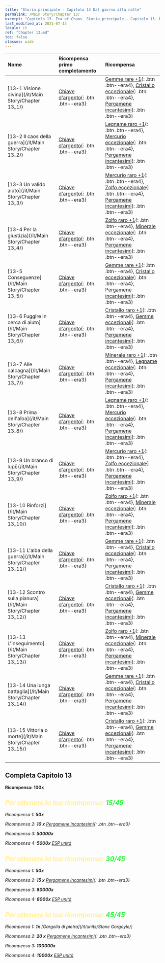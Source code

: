 ```yaml
---
title: "Storia principale - Capitolo 13 Dal giorno alla notte"
permalink: /Main Story/Chapter 13/
excerpt: "Capitolo 13. Era of Chaos  Storia principale - Capitolo 13. Dal giorno alla notte"
last_modified_at: 2021-07-13
locale: it
ref: "Chapter 13.md"
toc: false
classes: wide
---
```


  | Nome |  Ricompensa primo completamento | Ricompensa |
  |:------------|:------------|:------------| 
  | [13-1 Visione divina](/it/Main Story/Chapter 13_1/) | [Chiave d'argento](/ItemsIT/con_693/){: .btn .btn--era3} | [Gemme rare +1](/ItemsIT/mat_44/){: .btn .btn--era4}, [Cristallo eccezionale](/ItemsIT/mat_38/){: .btn .btn--era4}, [Pergamene incantesimi](/ItemsIT/con_694/){: .btn .btn--era3} |
  | [13-2 Il caos della guerra](/it/Main Story/Chapter 13_2/) | [Chiave d'argento](/ItemsIT/con_693/){: .btn .btn--era3} | [Legname raro +1](/ItemsIT/mat_41/){: .btn .btn--era4}, [Mercurio eccezionale](/ItemsIT/mat_35/){: .btn .btn--era4}, [Pergamene incantesimi](/ItemsIT/con_694/){: .btn .btn--era3} |
  | [13-3 Un valido aiuto](/it/Main Story/Chapter 13_3/) | [Chiave d'argento](/ItemsIT/con_693/){: .btn .btn--era3} | [Mercurio raro +1](/ItemsIT/mat_42/){: .btn .btn--era4}, [Zolfo eccezionale](/ItemsIT/mat_36/){: .btn .btn--era4}, [Pergamene incantesimi](/ItemsIT/con_694/){: .btn .btn--era3} |
  | [13-4 Per la giustizia](/it/Main Story/Chapter 13_4/) | [Chiave d'argento](/ItemsIT/con_693/){: .btn .btn--era3} | [Zolfo raro +1](/ItemsIT/mat_43/){: .btn .btn--era4}, [Minerale eccezionale](/ItemsIT/mat_33/){: .btn .btn--era4}, [Pergamene incantesimi](/ItemsIT/con_694/){: .btn .btn--era3} |
  | [13-5 Conseguenze](/it/Main Story/Chapter 13_5/) | [Chiave d'argento](/ItemsIT/con_693/){: .btn .btn--era3} | [Gemme rare +1](/ItemsIT/mat_44/){: .btn .btn--era4}, [Cristallo eccezionale](/ItemsIT/mat_38/){: .btn .btn--era4}, [Pergamene incantesimi](/ItemsIT/con_694/){: .btn .btn--era3} |
  | [13-6 Fuggire in cerca di aiuto](/it/Main Story/Chapter 13_6/) | [Chiave d'argento](/ItemsIT/con_693/){: .btn .btn--era3} | [Cristallo raro +1](/ItemsIT/mat_45/){: .btn .btn--era4}, [Gemme eccezionali](/ItemsIT/mat_37/){: .btn .btn--era4}, [Pergamene incantesimi](/ItemsIT/con_694/){: .btn .btn--era3} |
  | [13-7 Alle calcagna](/it/Main Story/Chapter 13_7/) | [Chiave d'argento](/ItemsIT/con_693/){: .btn .btn--era3} | [Minerale raro +1](/ItemsIT/mat_40/){: .btn .btn--era4}, [Legname eccezionale](/ItemsIT/mat_34/){: .btn .btn--era4}, [Pergamene incantesimi](/ItemsIT/con_694/){: .btn .btn--era3} |
  | [13-8 Prima dell'alba](/it/Main Story/Chapter 13_8/) | [Chiave d'argento](/ItemsIT/con_693/){: .btn .btn--era3} | [Legname raro +1](/ItemsIT/mat_41/){: .btn .btn--era4}, [Mercurio eccezionale](/ItemsIT/mat_35/){: .btn .btn--era4}, [Pergamene incantesimi](/ItemsIT/con_694/){: .btn .btn--era3} |
  | [13-9 Un branco di lupi](/it/Main Story/Chapter 13_9/) | [Chiave d'argento](/ItemsIT/con_693/){: .btn .btn--era3} | [Mercurio raro +1](/ItemsIT/mat_42/){: .btn .btn--era4}, [Zolfo eccezionale](/ItemsIT/mat_36/){: .btn .btn--era4}, [Pergamene incantesimi](/ItemsIT/con_694/){: .btn .btn--era3} |
  | [13-10 Rinforzi](/it/Main Story/Chapter 13_10/) | [Chiave d'argento](/ItemsIT/con_693/){: .btn .btn--era3} | [Zolfo raro +1](/ItemsIT/mat_43/){: .btn .btn--era4}, [Minerale eccezionale](/ItemsIT/mat_33/){: .btn .btn--era4}, [Pergamene incantesimi](/ItemsIT/con_694/){: .btn .btn--era3} |
  | [13-11 L'alba della guerra](/it/Main Story/Chapter 13_11/) | [Chiave d'argento](/ItemsIT/con_693/){: .btn .btn--era3} | [Gemme rare +1](/ItemsIT/mat_44/){: .btn .btn--era4}, [Cristallo eccezionale](/ItemsIT/mat_38/){: .btn .btn--era4}, [Pergamene incantesimi](/ItemsIT/con_694/){: .btn .btn--era3} |
  | [13-12 Scontro sulla pianura](/it/Main Story/Chapter 13_12/) | [Chiave d'argento](/ItemsIT/con_693/){: .btn .btn--era3} | [Cristallo raro +1](/ItemsIT/mat_45/){: .btn .btn--era4}, [Gemme eccezionali](/ItemsIT/mat_37/){: .btn .btn--era4}, [Pergamene incantesimi](/ItemsIT/con_694/){: .btn .btn--era3} |
  | [13-13 L'inseguimento](/it/Main Story/Chapter 13_13/) | [Chiave d'argento](/ItemsIT/con_693/){: .btn .btn--era3} | [Zolfo raro +1](/ItemsIT/mat_43/){: .btn .btn--era4}, [Minerale eccezionale](/ItemsIT/mat_33/){: .btn .btn--era4}, [Pergamene incantesimi](/ItemsIT/con_694/){: .btn .btn--era3} |
  | [13-14 Una lunga battaglia](/it/Main Story/Chapter 13_14/) | [Chiave d'argento](/ItemsIT/con_693/){: .btn .btn--era3} | [Gemme rare +1](/ItemsIT/mat_44/){: .btn .btn--era4}, [Cristallo eccezionale](/ItemsIT/mat_38/){: .btn .btn--era4}, [Pergamene incantesimi](/ItemsIT/con_694/){: .btn .btn--era3} |
  | [13-15 Vittoria o morte](/it/Main Story/Chapter 13_15/) | [Chiave d'argento](/ItemsIT/con_693/){: .btn .btn--era3} | [Cristallo raro +1](/ItemsIT/mat_45/){: .btn .btn--era4}, [Gemme eccezionali](/ItemsIT/mat_37/){: .btn .btn--era4}, [Pergamene incantesimi](/ItemsIT/con_694/){: .btn .btn--era3} |


## Completa Capitolo 13

 **Ricompensa:**  **100x** <i class="fas fa-gem"/>



## <span style="color: #ffeea0">Per ottenere la tua ricompensa: </span><span style="color: #27f73a">15/45</span>

 Ricompensa 1:  **50x** <i class="fas fa-gem"/>

 Ricompensa 2: **10 x** [Pergamene incantesimi](/ItemsIT/con_694/){: .btn .btn--era3}

 Ricompensa 3:  **50000x** <i class="fas fa-coins"/>

 Ricompensa 4:  **5000x** [ESP unità](/ItemsIT/con_902/)



## <span style="color: #ffeea0">Per ottenere la tua ricompensa: </span><span style="color: #27f73a">30/45</span>

 Ricompensa 1:  **50x** <i class="fas fa-gem"/>

 Ricompensa 2: **15 x** [Pergamene incantesimi](/ItemsIT/con_694/){: .btn .btn--era3}

 Ricompensa 3:  **80000x** <i class="fas fa-coins"/>

 Ricompensa 4:  **8000x** [ESP unità](/ItemsIT/con_902/)



## <span style="color: #ffeea0">Per ottenere la tua ricompensa: </span><span style="color: #27f73a">45/45</span>

 Ricompensa 1:  **1x** [Gargolla di pietra](/it/units/Stone Gargoyle/)

 Ricompensa 2: **20 x** [Pergamene incantesimi](/ItemsIT/con_694/){: .btn .btn--era3}

 Ricompensa 3:  **100000x** <i class="fas fa-coins"/>

 Ricompensa 4:  **10000x** [ESP unità](/ItemsIT/con_902/)

